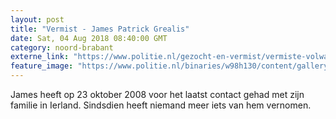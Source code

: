 ```yaml
---
layout: post
title: "Vermist - James Patrick Grealis"
date: Sat, 04 Aug 2018 08:40:00 GMT
category: noord-brabant
externe_link: "https://www.politie.nl/gezocht-en-vermist/vermiste-volwassenen/2008/oktober/11-james-patrick-grealis.html"
feature_image: "https://www.politie.nl/binaries/w98h130/content/gallery/politie/vermist/vermiste-volwassenen/2008/oktober/james-patrick-grealis.jpg"
---
```


James heeft op 23 oktober 2008 voor het laatst contact gehad met zijn familie in Ierland. Sindsdien heeft niemand meer iets van hem vernomen.
